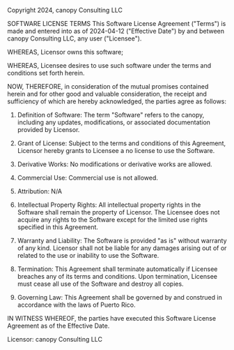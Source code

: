 Copyright 2024, canopy Consulting LLC

SOFTWARE LICENSE TERMS
This Software License Agreement ("Terms") is made and entered into as of 2024-04-12 ("Effective Date") by and between canopy Consulting LLC, any user ("Licensee").

WHEREAS, Licensor owns this software;

WHEREAS, Licensee desires to use such software under the terms and conditions set forth herein.

NOW, THEREFORE, in consideration of the mutual promises contained herein and for other good and valuable consideration, the receipt and sufficiency of which are hereby acknowledged, the parties agree as follows:

1. Definition of Software:
   The term "Software" refers to the canopy, including any updates, modifications, or associated documentation provided by Licensor.

2. Grant of License:
   Subject to the terms and conditions of this Agreement, Licensor hereby grants to Licensee a no license to use the Software.

3. Derivative Works:
   No modifications or derivative works are allowed.

4. Commercial Use:
   Commercial use is not allowed.

5. Attribution:
   N/A

6. Intellectual Property Rights:
   All intellectual property rights in the Software shall remain the property of Licensor. The Licensee does not acquire any rights to the Software except for the limited use rights specified in this Agreement.

7. Warranty and Liability:
   The Software is provided "as is" without warranty of any kind. Licensor shall not be liable for any damages arising out of or related to the use or inability to use the Software.

8. Termination:
   This Agreement shall terminate automatically if Licensee breaches any of its terms and conditions. Upon termination, Licensee must cease all use of the Software and destroy all copies.

9. Governing Law:
   This Agreement shall be governed by and construed in accordance with the laws of Puerto Rico.

IN WITNESS WHEREOF, the parties have executed this Software License Agreement as of the Effective Date.

Licensor: canopy Consulting LLC
